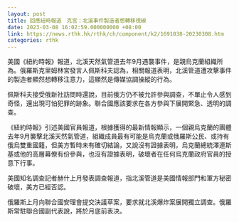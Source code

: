 ```yaml
---
layout: post
title: 回應紐時報道　克宮：北溪事件製造者想轉移視線
date: 2023-03-08 16:02:59.000000000 +08:00
link: https://news.rthk.hk/rthk/ch/component/k2/1691038-20230308.htm
categories: rthk
---
```


美國《紐約時報》報道，北溪天然氣管道去年9月遇襲事件，是親烏克蘭組織所為。俄羅斯克里姆林宮發言人佩斯科夫認為，相關報道表明，北溪管道遭攻擊事件的製造者顯然想轉移注意力，這顯然是傳媒協調操縱的行為。

佩斯科夫接受俄新社訪問時還說，目前俄方仍不被允許參與調查，不單止令人感到奇怪，還出現可怕犯罪的跡象。聯合國應該要求在各方參與下展開緊急、透明的調查。

《紐約時報》引述美國官員報道，根據獲得的最新情報顯示，一個親烏克蘭的團體去年9月襲擊北溪天然氣管道，組織成員最有可能是烏克蘭或俄羅斯公民、或持有俄烏雙重國籍，但美方暫時未有確切結論，又說沒有證據表明，烏克蘭總統澤連斯基或他的高層幕僚有份參與，也沒有證據表明，破壞者在任何烏克蘭政府官員的授意下行事。

美國知名調查記者赫什上月發表調查報道，指北溪管道是美國情報部門和軍方秘密破壞，美方已經否認。

俄羅斯上月向聯合國安理會提交決議草案，要求就北溪爆炸案展開獨立調查。俄羅斯常駐聯合國副代表說，將於月底前表决。
